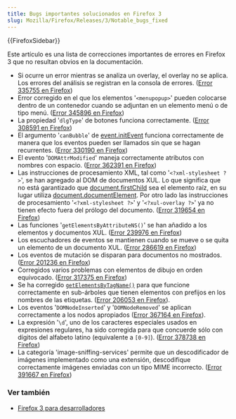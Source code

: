 ```yaml
---
title: Bugs importantes solucionados en Firefox 3
slug: Mozilla/Firefox/Releases/3/Notable_bugs_fixed
---
```


{{FirefoxSidebar}}

Este artículo es una lista de correcciones importantes de errores en Firefox 3 que no resultan obvios en la documentación.

- Si ocurre un error mientras se analiza un overlay, el overlay no se aplica. Los errores del análisis se registran en la consola de errores. ([Error 335755 en Firefox](https://bugzil.la/335755))
- Error corregido en el que los elementos '`<menupopup>`' pueden colocarse dentro de un contenedor cuando se adjuntan en un elemento menú o de tipo menú. ([Error 345896 en Firefox](https://bugzil.la/345896))
- La propiedad '`dlgType`' de botones funciona correctamente. ([Error 308591 en Firefox](https://bugzil.la/308591))
- El argumento '`canBubble`' de [event.initEvent](/es/docs/Web/API/Event/initEvent) funciona correctamente de manera que los eventos pueden ser llamados sin que se hagan recurrentes. ([Error 330190 en Firefox](https://bugzil.la/330190))
- El evento '`DOMAttrModified`' maneja correctamente atributos con nombres con espacio. ([Error 362391 en Firefox](https://bugzil.la/362391))
- Las instrucciones de procesamiento XML, tal como '`<?xml-stylesheet ?>`', se han agregado al DOM de documentos XUL. Lo que significa que no está garantizado que [document.firstChild](/es/docs/DOM/document.firstChild) sea el elemento raíz, en su lugar utiliza [document.documentElement](/es/docs/Web/API/Document/documentElement). Por otro lado las instrucciones de procesamiento '`<?xml-stylesheet ?>`' y '`<?xul-overlay ?>`' ya no tienen efecto fuera del prólogo del documento. ([Error 319654 en Firefox](https://bugzil.la/319654))
- Las funciones '`getElementsByAttributeNS()`' se han añadido a los elementos y documentos XUL. ([Error 239976 en Firefox](https://bugzil.la/239976))
- Los escuchadores de eventos se mantienen cuando se mueve o se quita un elemento de un documento XUL. ([Error 286619 en Firefox](https://bugzil.la/286619))
- Los eventos de mutación se disparan para documentos no mostrados. ([Error 201236 en Firefox](https://bugzil.la/201236))
- Corregidos varios problemas con elementos de dibujo en orden equivocado. ([Error 317375 en Firefox](https://bugzil.la/317375))
- Se ha corregido [`getElementsByTagName()`](/es/docs/Web/API/Element/getElementsByTagName) para que funcione correctamente en sub-árboles que tienen elementos con prefijos en los nombres de las etiquetas. ([Error 206053 en Firefox](https://bugzil.la/206053)).
- Los eventos '`DOMNodeInserted`' y '`DOMNodeRemoved`' se aplican correctamente a los nodos apropiados ([Error 367164 en Firefox](https://bugzil.la/367164)).
- La expresión '`\d`', uno de los caracteres especiales usados en expresiones regulares, ha sido corregida para que concuerde sólo con dígitos del alfabeto latino (equivalente a `[0-9]`). ([Error 378738 en Firefox](https://bugzil.la/378738))
- La categoría 'image-sniffing-services' permite que un descodificador de imágenes implementado como una extensión, descodifique correctamente imágenes enviadas con un tipo MIME incorrecto. ([Error 391667 en Firefox](https://bugzil.la/391667))

### Ver también

- [Firefox 3 para desarrolladores](/es/Firefox_3_para_desarrolladores)
